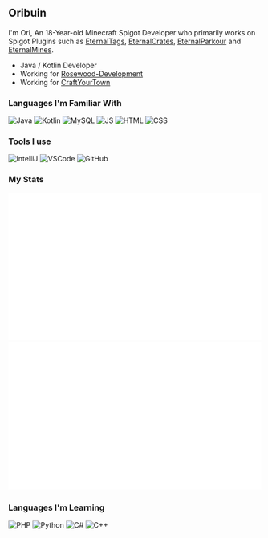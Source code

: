 ## Oribuin

I'm Ori, An 18-Year-old Minecraft Spigot Developer who primarily works on Spigot Plugins such
as [EternalTags](https://github.com/Oribuin/EternalTags/), [EternalCrates](https://github.com/Oribuin/EternalCrates/), [EternalParkour](https://github.com/Oribuin/EternalParkour) and [EternalMines](https://github.com/Oribuin/EternalMines).

- Java / Kotlin Developer
- Working for [Rosewood-Development](https://github.com/Rosewood-Development/)
- Working for [CraftYourTown](https://github.com/CraftYourTown/)

### Languages I'm Familiar With
![Java](https://img.shields.io/badge/-Java-007396?style=for-the-badge&logo=java&logoColor=white)
![Kotlin](https://img.shields.io/badge/-Kotlin-007396?style=for-the-badge&logo=kotlin&logoColor=white)
![MySQL](https://img.shields.io/badge/-MySQL-007396?style=for-the-badge&logo=mysql&logoColor=white)
![JS](https://img.shields.io/badge/-JavaScript-007396?style=for-the-badge&logo=javascript&logoColor=black)
![HTML](https://img.shields.io/badge/-HTML-007396?style=for-the-badge&logo=html5&logoColor=white)
![CSS](https://img.shields.io/badge/-CSS-007396?style=for-the-badge&logo=css3&logoColor=white)

### Tools I use
![IntelliJ](https://img.shields.io/badge/-IntelliJ-007396?style=for-the-badge&logo=intellij-idea&logoColor=white)
![VSCode](https://img.shields.io/badge/-VSCode-007396?style=for-the-badge&logo=visual-studio-code&logoColor=white)
![GitHub](https://img.shields.io/badge/-GitHub-007396?style=for-the-badge&logo=github&logoColor=white)

### My Stats
![Oribuin's Overview](https://raw.githubusercontent.com/Oribuin/github-stats/master/generated/overview.svg#gh-dark-mode-only)
![Oribuin's Languages](https://raw.githubusercontent.com/Oribuin/github-stats/master/generated/languages.svg#gh-dark-mode-only)

### Languages I'm Learning
![PHP](https://img.shields.io/badge/-PHP-007396?style=for-the-badge&logo=php&logoColor=white)
![Python](https://img.shields.io/badge/-Python-007396?style=for-the-badge&logo=python&logoColor=white)
![C#](https://img.shields.io/badge/-C%23-007396?style=for-the-badge&logo=c-sharp&logoColor=white)
![C++](https://img.shields.io/badge/-C++-007396?style=for-the-badge&logo=c%2B%2B&logoColor=white)
<!-- ![Typescript](https://img.shields.io/badge/-Typescript-007396?style=for-the-badge&logo=typescript&logoColor=white)
![Go](https://img.shields.io/badge/-Go-007396?style=for-the-badge&logo=go&logoColor=white)
![Scala](https://img.shields.io/badge/-Scala-007396?style=for-the-badge&logo=scala&logoColor=white)
![Ruby](https://img.shields.io/badge/-Ruby-007396?style=for-the-badge&logo=ruby&logoColor=white) -->
